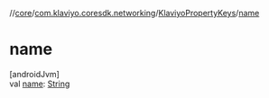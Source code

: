 //[core](../../../index.md)/[com.klaviyo.coresdk.networking](../index.md)/[KlaviyoPropertyKeys](index.md)/[name](name.md)

# name

[androidJvm]\
val [name](name.md): [String](https://kotlinlang.org/api/latest/jvm/stdlib/kotlin/-string/index.html)
